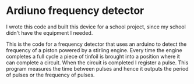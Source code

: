 # Ardiuno frequency detector
I wrote this code and built this device for a school project, since my school didn't have the equipment I needed.

This is the code for a frequency detector that uses an arduino to detect the frequency of a piston powered by a stirling engine. Every time the engine completes a full cycle a piece of tinfoil is brought into a position where it can complete a circuit. When the circuit is completed I register a pulse. This program measures the time between pulses and hence it outputs the period of pulses or the frequency of pulses.

